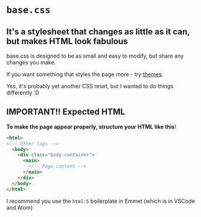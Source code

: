 # `base.css`
## It's a stylesheet that changes as little as it can, but makes HTML look **fabulous**
base.css is designed to be as small and easy to modify, but share any changes you make. 

If you want something that styles the page more - try [themes](https://github.com/Diacius/base.css/tree/main/basecss-themes).

Yes, it's probably yet another CSS reset, but I wanted to do things differently :D

## IMPORTANT!! Expected HTML
**To make the page appear properly, structure your HTML like this**!
```html
<html>
<!-- Other tags -->
  <body>
    <div class="body-container">
      <main>
        <!-- Page content -->
      </main>
    </div>
  </body>
</html>
```
I recommend you use the `html:5` boilerplate in Emmet (which is in VSCode and Atom)
